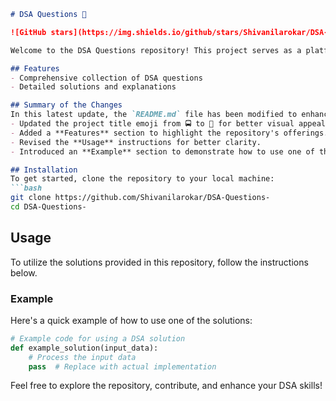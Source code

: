 ```markdown
# DSA Questions 🚀

![GitHub stars](https://img.shields.io/github/stars/Shivanilarokar/DSA-Questions-?style=social) ![Forks](https://img.shields.io/github/forks/Shivanilarokar/DSA-Questions-?style=social)

Welcome to the DSA Questions repository! This project serves as a platform for developers and learners to practice and enhance their skills in Data Structures and Algorithms (DSA). This repository is designed to help you improve your understanding of various data structures and algorithms through a collection of questions and solutions.

## Features
- Comprehensive collection of DSA questions
- Detailed solutions and explanations

## Summary of the Changes
In this latest update, the `README.md` file has been modified to enhance clarity and user engagement. Key changes include:
- Updated the project title emoji from 🚍 to 🚀 for better visual appeal.
- Added a **Features** section to highlight the repository's offerings.
- Revised the **Usage** instructions for better clarity.
- Introduced an **Example** section to demonstrate how to use one of the solutions.

## Installation
To get started, clone the repository to your local machine:
```bash
git clone https://github.com/Shivanilarokar/DSA-Questions-
cd DSA-Questions-
```

## Usage
To utilize the solutions provided in this repository, follow the instructions below.

### Example
Here's a quick example of how to use one of the solutions:
```python
# Example code for using a DSA solution
def example_solution(input_data):
    # Process the input data
    pass  # Replace with actual implementation
```

Feel free to explore the repository, contribute, and enhance your DSA skills!
```